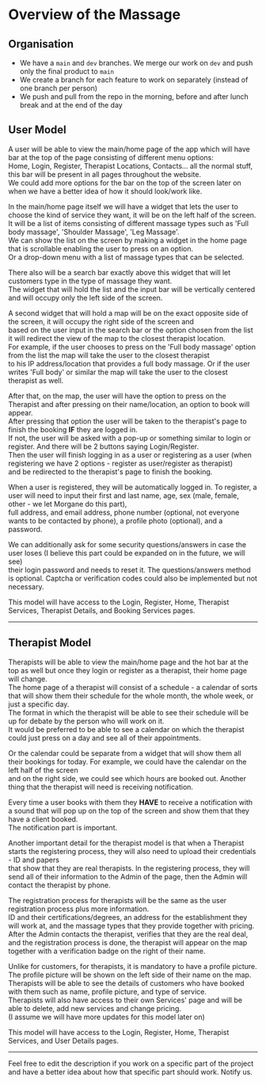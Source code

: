 # Overview of the Massage 

## Organisation

- We have a `main` and `dev` branches. We merge our work on `dev` and push only the final product to `main`
- We create a branch for each feature to work on separately (instead of one branch per person)
- We push and pull from the repo in the morning, before and after lunch break and at the end of the day

## User Model

A user will be able to view the main/home page of the app which will have bar at the top of the page consisting of different menu options:  
Home, Login, Register, Therapist Locations, Contacts... all the normal stuff, this bar will be present in all pages throughout the website.  
We could add more options for the bar on the top of the screen later on when we have a better idea of how it should look/work like.

In the main/home page itself we will have a widget that lets the user to choose the kind of service they want, it will be on the left half of the screen.  
It will be a list of items consisting of different massage types such as 'Full body massage', 'Shoulder Massage', 'Leg Massage'.  
We can show the list on the screen by making a widget in the home page that is scrollable enabling the user to press on an option.  
Or a drop-down menu with a list of massage types that can be selected.  

There also will be a search bar exactly above this widget that will let customers type in the type of massage they want.  
The widget that will hold the list and the input bar will be vertically centered and will occupy only the left side of the screen.  

A second widget that will hold a map will be on the exact opposite side of the screen, it will occupy the right side of the screen and  
based on the user input in the search bar or the option chosen from the list it will redirect the view of the map to the closest therapist location.  
For example, if the user chooses to press on the 'Full body massage' option from the list the map will take the user to the closest therapist  
to his IP address/location that provides a full body massage. Or if the user writes 'Full body' or similar the map will take the user to the closest therapist as well.  

After that, on the map, the user will have the option to press on the Therapist and after pressing on their name/location, an option to book will appear.  
After pressing that option the user will be taken to the therapist's page to finish the booking **IF** they are logged in.  
If not, the user will be asked with a pop-up or something similar to login or register. And there will be 2 buttons saying Login/Register.  
Then the user will finish logging in as a user or registering as a user (when registering we have 2 options - register as user/register as therapist)  
and be redirected to the therapist's page to finish the booking.  

When a user is registered, they will be automatically logged in. To register, a user will need to input their first and last name, age, sex (male, female, other - we let Morgane do this part),  
full address, and email address, phone number (optional, not everyone wants to be contacted by phone), a profile photo (optional), and a password.  

We can additionally ask for some security questions/answers in case the user loses (I believe this part could be expanded on in the future, we will see)  
their login password and needs to reset it. The questions/answers method is optional. Captcha or verification codes could also be implemented but not necessary.

This model will have access to the Login, Register, Home, Therapist Services, Therapist Details, and Booking Services pages.

---

## Therapist Model

Therapists will be able to view the main/home page and the hot bar at the top as well but once they login or register as a therapist, their home page will change.  
The home page of a therapist will consist of a schedule - a calendar of sorts that will show them their schedule for the whole month, the whole week, or just a specific day.  
The format in which the therapist will be able to see their schedule will be up for debate by the person who will work on it.  
It would be preferred to be able to see a calendar on which the therapist could just press on a day and see all of their appointments.  

Or the calendar could be separate from a widget that will show them all their bookings for today. For example, we could have the calendar on the left half of the screen  
and on the right side, we could see which hours are booked out. Another thing that the therapist will need is receiving notification.  

Every time a user books with them they **HAVE** to receive a notification with a sound that will pop up on the top of the screen and show them that they have a client booked.  
The notification part is important.

Another important detail for the therapist model is that when a Therapist starts the registering process, they will also need to upload their credentials - ID and papers  
that show that they are real therapists. In the registering process, they will send all of their information to the Admin of the page, then the Admin will contact the therapist by phone.  

The registration process for therapists will be the same as the user registration process plus more information.  
ID and their certifications/degrees, an address for the establishment they will work at, and the massage types that they provide together with pricing.  
After the Admin contacts the therapist, verifies that they are the real deal, and the registration process is done, the therapist will appear on the map  
together with a verification badge on the right of their name.  

Unlike for customers, for therapists, it is mandatory to have a profile picture. The profile picture will be shown on the left side of their name on the map.  
Therapists will be able to see the details of customers who have booked with them such as name, profile picture, and type of service.  
Therapists will also have access to their own Services' page and will be able to delete, add new services and change pricing.  
(I assume we will have more updates for this model later on)

This model will have access to the Login, Register, Home, Therapist Services, and User Details pages.

---

Feel free to edit the description if you work on a specific part of the project and have a better idea about how that specific part should work. Notify us.
